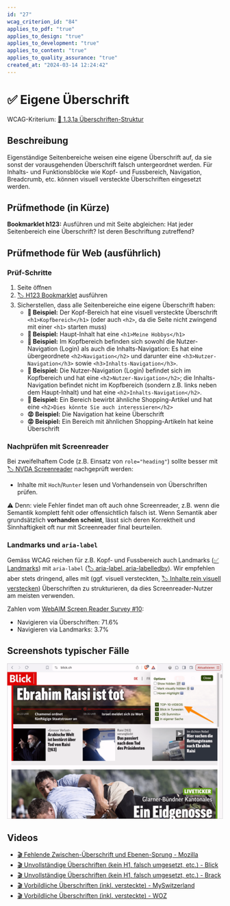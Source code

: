 ```yaml
---
id: "27"
wcag_criterion_id: "84"
applies_to_pdf: "true"
applies_to_design: "true"
applies_to_development: "true"
applies_to_content: "true"
applies_to_quality_assurance: "true"
created_at: "2024-03-14 12:24:42"
---
```


# ✅ Eigene Überschrift

WCAG-Kriterium: [📜 1.3.1a Überschriften-Struktur](..)

## Beschreibung

Eigenständige Seitenbereiche weisen eine eigene Überschrift auf, da sie sonst der vorausgehenden Überschrift falsch untergeordnet werden. Für Inhalts- und Funktionsblöcke wie Kopf- und Fussbereich, Navigation, Breadcrumb, etc. können visuell versteckte Überschriften eingesetzt werden.

## Prüfmethode (in Kürze)

**Bookmarklet h123:** Ausführen und mit Seite abgleichen: Hat jeder Seitenbereich eine Überschrift? Ist deren Beschriftung zutreffend?

## Prüfmethode für Web (ausführlich)

### Prüf-Schritte

1. Seite öffnen
1. [🏷️ H123 Bookmarklet](/de/tags/h123-bookmarklet) ausführen
1. Sicherstellen, dass alle Seitenbereiche eine eigene Überschrift haben:
    - **🙂 Beispiel:** Der Kopf-Bereich hat eine visuell versteckte Überschrift `<h1>Kopfbereich</h1>` (oder auch `<h2>`, da die Seite nicht zwingend mit einer `<h1>` starten muss)
    - **🙂 Beispiel:** Haupt-Inhalt hat eine `<h1>Meine Hobbys</h1>`
    - **🙂 Beispiel:** Im Kopfbereich befinden sich sowohl die Nutzer-Navigation (Login) als auch die Inhalts-Navigation: Es hat eine übergeordnete `<h2>Navigation</h2>` und darunter eine `<h3>Nutzer-Navigation</h3>` sowie `<h3>Inhalts-Navigation</h3>`.
    - **🙂 Beispiel:** Die Nutzer-Navigation (Login) befindet sich im Kopfbereich und hat eine `<h2>Nutzer-Navigation</h2>`; die Inhalts-Navigation befindet nicht im Kopfbereich (sondern z.B. links neben dem Haupt-Inhalt) und hat eine `<h2>Inhalts-Navigation</h2>`.
    - **🙂 Beispiel:** Ein Bereich bewirbt ähnliche Shopping-Artikel und hat eine `<h2>Dies könnte Sie auch interessieren</h2>`
    - **😡 Beispiel:** Die Navigation hat keine Überschrift
    - **😡 Beispiel:** Ein Bereich mit ähnlichen Shopping-Artikeln hat keine Überschrift

### Nachprüfen mit Screenreader

Bei zweifelhaftem Code (z.B. Einsatz von `role="heading"`) sollte besser mit [🏷️ NVDA Screenreader](/de/tags/nvda-screenreader) nachgeprüft werden:

- Inhalte mit `Hoch`/`Runter` lesen und Vorhandensein von Überschriften prüfen.

⚠️ Denn: viele Fehler findet man oft auch ohne Screenreader, z.B. wenn die Semantik komplett fehlt oder offensichtlich falsch ist. Wenn Semantik aber grundsätzlich **vorhanden scheint**, lässt sich deren Korrektheit und Sinnhaftigkeit oft nur mit Screenreader final beurteilen.

### Landmarks und `aria-label`

Gemäss WCAG reichen für z.B. Kopf- und Fussbereich auch Landmarks ([✅ Landmarks](/de/wcag/1.3.1-info-und-beziehungen/landmarks)) mit `aria-label` ([🏷️ aria-label, aria-labelledby](/de/tags/aria-label-aria-labelledby)). Wir empfehlen aber stets dringend, alles mit (ggf. visuell versteckten, [🏷️ Inhalte rein visuell verstecken](/de/tags/inhalte-rein-visuell-verstecken)) Überschriften zu strukturieren, da dies Screenreader-Nutzer am meisten verwenden.

Zahlen vom [WebAIM Screen Reader Survey #10](https://webaim.org/projects/screenreadersurvey10/):

- Navigieren via Überschriften: 71.6%
- Navigieren via Landmarks: 3.7%

## Screenshots typischer Fälle

![Blick hat kaum Überschriften trotz sehr vieler Inhalte](images/blick-hat-kaum-berschriften-trotz-sehr-vieler-inhalte.png)

## Videos

- [🎬 Fehlende Zwischen-Überschrift und Ebenen-Sprung - Mozilla](/videos/fehlende-zwischen-ueberschrift-und-ebenen-sprung-mozilla)
- [🎬 Unvollständige Überschriften (kein H1, falsch umgesetzt, etc.) - Blick](/videos/unvollstaendige-ueberschriften-kein-h1-falsch-umgesetzt-etc-blick)
- [🎬 Unvollständige Überschriften (kein H1, falsch umgesetzt, etc.) - Brack](/videos/unvollstaendige-ueberschriften-kein-h1-falsch-umgesetzt-etc-brack)
- [🎬 Vorbildliche Überschriften (inkl. versteckte) - MySwitzerland](/videos/vorbildliche-ueberschriften-inkl-versteckte-myswitzerland)
- [🎬 Vorbildliche Überschriften (inkl. versteckte) - WOZ](/videos/vorbildliche-ueberschriften-inkl-versteckte-woz)